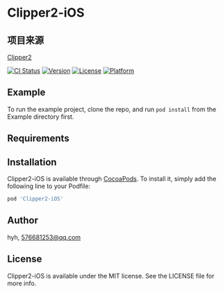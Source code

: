 # Clipper2-iOS


## 项目来源
[Clipper2](https://github.com/AngusJohnson/Clipper2)


[![CI Status](https://img.shields.io/travis/hyh/Clipper2-iOS.svg?style=flat)](https://travis-ci.org/hyh/Clipper2-iOS)
[![Version](https://img.shields.io/cocoapods/v/Clipper2-iOS.svg?style=flat)](https://cocoapods.org/pods/Clipper2-iOS)
[![License](https://img.shields.io/cocoapods/l/Clipper2-iOS.svg?style=flat)](https://cocoapods.org/pods/Clipper2-iOS)
[![Platform](https://img.shields.io/cocoapods/p/Clipper2-iOS.svg?style=flat)](https://cocoapods.org/pods/Clipper2-iOS)

## Example

To run the example project, clone the repo, and run `pod install` from the Example directory first.

## Requirements

## Installation

Clipper2-iOS is available through [CocoaPods](https://cocoapods.org). To install
it, simply add the following line to your Podfile:

```ruby
pod 'Clipper2-iOS'
```

## Author

hyh, 576681253@qq.com

## License

Clipper2-iOS is available under the MIT license. See the LICENSE file for more info.
